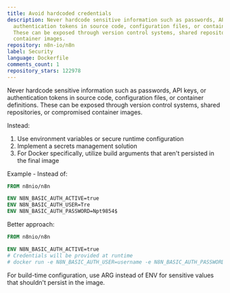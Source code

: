 ```yaml
---
title: Avoid hardcoded credentials
description: Never hardcode sensitive information such as passwords, API keys, or
  authentication tokens in source code, configuration files, or container definitions.
  These can be exposed through version control systems, shared repositories, or compromised
  container images.
repository: n8n-io/n8n
label: Security
language: Dockerfile
comments_count: 1
repository_stars: 122978
---
```


Never hardcode sensitive information such as passwords, API keys, or authentication tokens in source code, configuration files, or container definitions. These can be exposed through version control systems, shared repositories, or compromised container images.

Instead:
1. Use environment variables or secure runtime configuration
2. Implement a secrets management solution
3. For Docker specifically, utilize build arguments that aren't persisted in the final image

Example - Instead of:
```dockerfile
FROM n8nio/n8n

ENV N8N_BASIC_AUTH_ACTIVE=true
ENV N8N_BASIC_AUTH_USER=Tre
ENV N8N_BASIC_AUTH_PASSWORD=Npt9854$
```

Better approach:
```dockerfile
FROM n8nio/n8n

ENV N8N_BASIC_AUTH_ACTIVE=true
# Credentials will be provided at runtime
# docker run -e N8N_BASIC_AUTH_USER=username -e N8N_BASIC_AUTH_PASSWORD=password n8n-image
```

For build-time configuration, use ARG instead of ENV for sensitive values that shouldn't persist in the image.